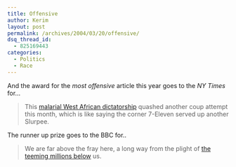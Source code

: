 ```yaml
---
title: Offensive
author: Kerim
layout: post
permalink: /archives/2004/03/20/offensive/
dsq_thread_id:
  - 825169443
categories:
  - Politics
  - Race
---
```

And the award for the *most offensive* article this year goes to the *NY Times* for&#8230;

> This <a href="http://www.nytimes.com/2004/03/20/international/africa/20GUIN.html" onclick="_gaq.push(['_trackEvent', 'outbound-article', 'http://www.nytimes.com/2004/03/20/international/africa/20GUIN.html', 'malarial West African dictatorship']);" >malarial West African dictatorship</a> quashed another coup attempt this month, which is like saying the corner 7-Eleven served up another Slurpee.

The runner up prize goes to the BBC for..

> We are far above the fray here, a long way from the plight of <a href="http://news.bbc.co.uk/2/hi/programmes/from_our_own_correspondent/3524240.stm" onclick="_gaq.push(['_trackEvent', 'outbound-article', 'http://news.bbc.co.uk/2/hi/programmes/from_our_own_correspondent/3524240.stm', 'the teeming millions below']);" >the teeming millions below</a> us.

